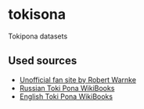 # tokisona
Tokipona datasets

## Used sources
* [Unofficial fan site by Robert Warnke](http://rowa.giso.de/languages/toki-pona/)
* [Russian Toki Pona WikiBooks](https://ru.wikibooks.org/wiki/%D0%A1%D0%BB%D0%BE%D0%B2%D0%B0%D1%80%D1%8C_%D1%82%D0%BE%D0%BA%D0%B8%D0%BF%D0%BE%D0%BD%D1%8B)
* [English Toki Pona WikiBooks](http://https://en.wikibooks.org/wiki/Toki_Pona/WordTpEn)
